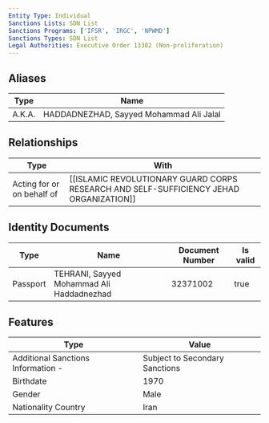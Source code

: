```yaml
---
Entity Type: Individual
Sanctions Lists: SDN List
Sanctions Programs: ['IFSR', 'IRGC', 'NPWMD']
Sanctions Types: SDN List
Legal Authorities: Executive Order 13382 (Non-proliferation)
---
```


## Aliases
| Type  | Name      | 
|-------|-----------|
| A.K.A. | HADDADNEZHAD, Sayyed Mohammad Ali Jalal |

## Relationships
| Type  | With      | 
|-------|-----------|
| Acting for or on behalf of | [[ISLAMIC REVOLUTIONARY GUARD CORPS RESEARCH AND SELF-SUFFICIENCY JEHAD ORGANIZATION]] |

## Identity Documents
| Type  | Name      | Document Number | Is valid |
|-------|-----------|-----------------|----------|
| Passport | TEHRANI, Sayyed Mohammad Ali Haddadnezhad | 32371002 | true |

## Features
| Type  | Value      |
|-------|------------|
| Additional Sanctions Information - | Subject to Secondary Sanctions |
| Birthdate | 1970 |
| Gender | Male |
| Nationality Country | Iran |
